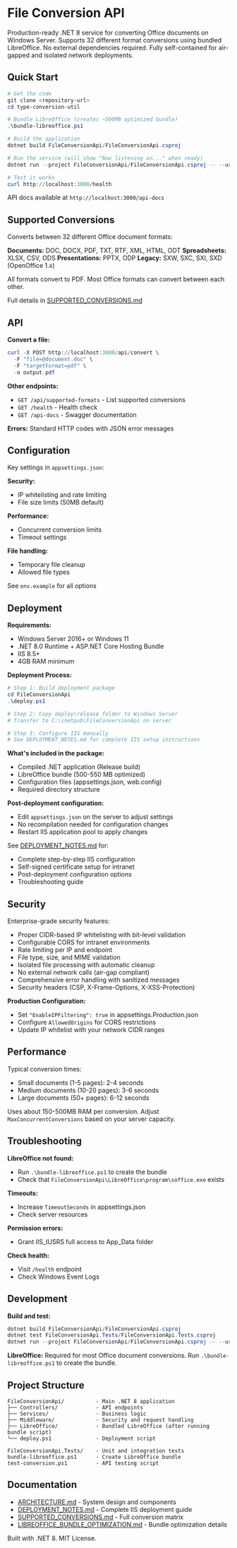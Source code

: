 # File Conversion API

Production-ready .NET 8 service for converting Office documents on Windows Server. Supports 32 different format conversions using bundled LibreOffice. No external dependencies required. Fully self-contained for air-gapped and isolated network deployments.

## Quick Start

```powershell
# Get the code
git clone <repository-url>
cd type-conversion-util

# Bundle LibreOffice (creates ~500MB optimized bundle)
.\bundle-libreoffice.ps1

# Build the application
dotnet build FileConversionApi/FileConversionApi.csproj

# Run the service (will show "Now listening on..." when ready)
dotnet run --project FileConversionApi/FileConversionApi.csproj -- --urls "http://localhost:3000"

# Test it works
curl http://localhost:3000/health
```

API docs available at `http://localhost:3000/api-docs`

## Supported Conversions

Converts between 32 different Office document formats:

**Documents:** DOC, DOCX, PDF, TXT, RTF, XML, HTML, ODT
**Spreadsheets:** XLSX, CSV, ODS
**Presentations:** PPTX, ODP
**Legacy:** SXW, SXC, SXI, SXD (OpenOffice 1.x)

All formats convert to PDF. Most Office formats can convert between each other.

Full details in [SUPPORTED_CONVERSIONS.md](SUPPORTED_CONVERSIONS.md)

## API

**Convert a file:**

```powershell
curl -X POST http://localhost:3000/api/convert \
  -F "file=@document.doc" \
  -F "targetFormat=pdf" \
  -o output.pdf
```

**Other endpoints:**

- `GET /api/supported-formats` - List supported conversions
- `GET /health` - Health check
- `GET /api-docs` - Swagger documentation

**Errors:** Standard HTTP codes with JSON error messages

## Configuration

Key settings in `appsettings.json`:

**Security:**

- IP whitelisting and rate limiting
- File size limits (50MB default)

**Performance:**

- Concurrent conversion limits
- Timeout settings

**File handling:**

- Temporary file cleanup
- Allowed file types

See `env.example` for all options

## Deployment

**Requirements:**

- Windows Server 2016+ or Windows 11
- .NET 8.0 Runtime + ASP.NET Core Hosting Bundle
- IIS 8.5+
- 4GB RAM minimum

**Deployment Process:**

```powershell
# Step 1: Build deployment package
cd FileConversionApi
.\deploy.ps1

# Step 2: Copy deploy\release folder to Windows Server
# Transfer to C:\inetpub\FileConversionApi on server

# Step 3: Configure IIS manually
# See DEPLOYMENT_NOTES.md for complete IIS setup instructions
```

**What's included in the package:**
- Compiled .NET application (Release build)
- LibreOffice bundle (500-550 MB optimized)
- Configuration files (appsettings.json, web.config)
- Required directory structure

**Post-deployment configuration:**
- Edit `appsettings.json` on the server to adjust settings
- No recompilation needed for configuration changes
- Restart IIS application pool to apply changes

See [DEPLOYMENT_NOTES.md](DEPLOYMENT_NOTES.md) for:
- Complete step-by-step IIS configuration
- Self-signed certificate setup for intranet
- Post-deployment configuration options
- Troubleshooting guide

## Security

Enterprise-grade security features:

- Proper CIDR-based IP whitelisting with bit-level validation
- Configurable CORS for intranet environments
- Rate limiting per IP and endpoint
- File type, size, and MIME validation
- Isolated file processing with automatic cleanup
- No external network calls (air-gap compliant)
- Comprehensive error handling with sanitized messages
- Security headers (CSP, X-Frame-Options, X-XSS-Protection)

**Production Configuration:**
- Set `"EnableIPFiltering": true` in appsettings.Production.json
- Configure `AllowedOrigins` for CORS restrictions
- Update IP whitelist with your network CIDR ranges

## Performance

Typical conversion times:

- Small documents (1-5 pages): 2-4 seconds
- Medium documents (10-20 pages): 3-6 seconds
- Large documents (50+ pages): 6-12 seconds

Uses about 150-500MB RAM per conversion. Adjust `MaxConcurrentConversions` based on your server capacity.

## Troubleshooting

**LibreOffice not found:**

- Run `.\bundle-libreoffice.ps1` to create the bundle
- Check that `FileConversionApi\LibreOffice\program\soffice.exe` exists

**Timeouts:**

- Increase `TimeoutSeconds` in appsettings.json
- Check server resources

**Permission errors:**

- Grant IIS_IUSRS full access to App_Data folder

**Check health:**

- Visit `/health` endpoint
- Check Windows Event Logs

## Development

**Build and test:**

```powershell
dotnet build FileConversionApi/FileConversionApi.csproj
dotnet test FileConversionApi.Tests/FileConversionApi.Tests.csproj
dotnet run --project FileConversionApi/FileConversionApi.csproj -- --urls "http://localhost:3000"
```

**LibreOffice:** Required for most Office document conversions. Run `.\bundle-libreoffice.ps1` to create the bundle.

## Project Structure

```
FileConversionApi/          - Main .NET 8 application
├── Controllers/            - API endpoints
├── Services/               - Business logic
├── Middleware/             - Security and request handling
├── LibreOffice/            - Bundled LibreOffice (after running bundle script)
└── deploy.ps1              - Deployment script

FileConversionApi.Tests/    - Unit and integration tests
bundle-libreoffice.ps1      - Create LibreOffice bundle
test-conversion.ps1         - API testing script
```

## Documentation

- [ARCHITECTURE.md](ARCHITECTURE.md) - System design and components
- [DEPLOYMENT_NOTES.md](DEPLOYMENT_NOTES.md) - Complete IIS deployment guide
- [SUPPORTED_CONVERSIONS.md](SUPPORTED_CONVERSIONS.md) - Full conversion matrix
- [LIBREOFFICE_BUNDLE_OPTIMIZATION.md](LIBREOFFICE_BUNDLE_OPTIMIZATION.md) - Bundle optimization details

Built with .NET 8. MIT License.
